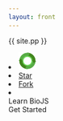 ```yaml
---
layout: front
---
```


{{ site.pp }} 


<div class="cover">
        <div class="topNavbar">
            <div class="navbar-div" id="logo">
                <li><a id="gh-btn" href="https://www.biojs.net"><img src="/img/logo.png" width="35px"></a></li>
            </div>
            <div class="navbar-div" id="navbar-links2">
                <li><a class="gitStar" id="gh-btn" href="https://github.com/biojs/biojs/" target="_blank"><i class="fa fa-github"></i><span class="gh-text" id="gh-text">Star</span></a></li>
                <li><a class="gitStar" id="gh-btn" href="https://github.com/biojs/biojs/fork" target="_blank"><i class="fa fa-code-fork"></i><span class="gh-text" id="gh-text">Fork</span></a></li>
                <li><a class="git" id="gh-btn" href="https://github.com/biojs/edu" target="_blank"><i class="fa fa-github-alt"></i></a></li>
            </div>
        </div>
        <div class="learn">
            <div class="learnHeading">
                Learn BioJS
            </div>
            <div class="getStarted">
                <i class="fa fa-rocket fa-2x"></i><span class="gtstd">Get Started</span>
            </div>
        </div>
    </div>

<script>
    $('.getStarted').click(function() {
        $(".Menu").css("width", "100%");
        $(".Menu").css("left", "0");
        $('.pullButton').css("display", "none")
    });
    $('.Menu').click(function() {
        $(".Menu").css("width", "250px");
        $(".Menu").css("left", "-250px");
        $('.pullButton').css("display", "block")
    })
</script>
